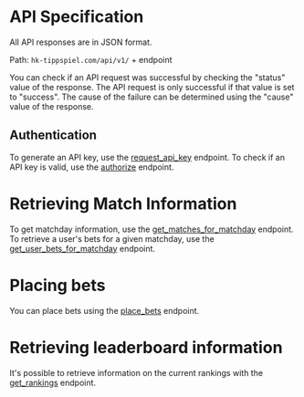 # API Specification

All API responses are in JSON format.

Path: `hk-tippspiel.com/api/v1/` + endpoint

You can check if an API request was successful by checking the
"status" value of the response. The API request is only successful
if that value is set to "success". The cause of the failure can be determined
using the "cause" value of the response.

## Authentication

To generate an API key, use the [request_api_key](api/request_api_key.md)
endpoint. To check if an API key is valid, use the
[authorize](api/authorize.md) endpoint.

# Retrieving Match Information

To get matchday information, use the
[get_matches_for_matchday](api/get_matches_for_matchday.md) endpoint.
To retrieve a user's bets for a given matchday, use the
[get_user_bets_for_matchday](api/get_user_bets_for_matchday.md) endpoint.

# Placing bets

You can place bets using the [place_bets](api/place_bets.md) endpoint.

# Retrieving leaderboard information

It's possible to retrieve information on the current rankings with the
[get_rankings](api/get_rankings.md) endpoint.